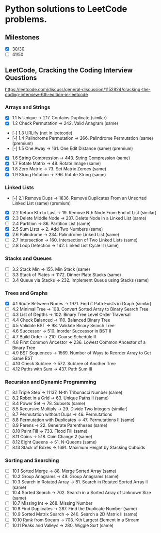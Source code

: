 # Python solutions to LeetCode problems.

## Milestones
- [x] 30/30
- [ ] 41/50

## LeetCode, Cracking the Coding Interview Questions
https://leetcode.com/discuss/general-discussion/1152824/cracking-the-coding-interview-6th-edition-in-leetcode

### Arrays and Strings
- [x] 1.1 Is Unique -> 217. Contains Duplicate (similar)
- [x] 1.2 Check Permutation -> 242. Valid Anagram (same)
- [-] 1.3 URLify (not in leetcode)
- [-] 1.4 Palindrome Permutation -> 266. Palindrome Permutation (same) (premium)
- [-] 1.5 One Away -> 161. One Edit Distance (same) (premium)
- [x] 1.6 String Compression -> 443. String Compression (same)
- [x] 1.7 Rotate Matrix -> 48. Rotate Image (same)
- [x] 1.8 Zero Matrix -> 73. Set Matrix Zeroes (same)
- [x] 1.9 String Rotation -> 796. Rotate String (same)

### Linked Lists

- [-] 2.1 Remove Dups -> 1836. Remove Duplicates From an Unsorted Linked List (same) (premium)
- [x] 2.2 Return Kth to Last -> 19. Remove Nth Node From End of List (similar)
- [x] 2.3 Delete Middle Node -> 237. Delete Node in a Linked List (same)
- [ ] 2.4 Partition -> 86. Partition List (same)
- [x] 2.5 Sum Lists -> 2. Add Two Numbers (same)
- [x] 2.6 Palindrome -> 234. Palindrome Linked List (same)
- [ ] 2.7 Intersection -> 160. Intersection of Two Linked Lists (same)
- [ ] 2.8 Loop Detection -> 142. Linked List Cycle II (same)

### Stacks and Queues

- [ ] 3.2 Stack Min -> 155. Min Stack (same)
- [ ] 3.3 Stack of Plates -> 1172. Dinner Plate Stacks (same)
- [ ] 3.4 Queue via Stacks -> 232. Implement Queue using Stacks (same)

### Trees and Graphs

- [x] 4.1 Route Between Nodes -> 1971. Find if Path Exists in Graph (similar)
- [ ] 4.2 Minimal Tree -> 108. Convert Sorted Array to Binary Search Tree
- [ ] 4.3 List of Depths -> 102. Binary Tree Level Order Traversal
- [ ] 4.4 Check Balanced -> 110. Balanced Binary Tree
- [ ] 4.5 Validate BST -> 98. Validate Binary Search Tree
- [ ] 4.6 Successor -> 510. Inorder Successor in BST II
- [ ] 4.7 Build Order -> 210. Course Schedule II
- [ ] 4.8 First Common Ancestor -> 236. Lowest Common Ancestor of a Binary Tree
- [ ] 4.9 BST Sequences -> 1569. Number of Ways to Reorder Array to Get Same BST
- [ ] 4.10 Check Subtree -> 572. Subtree of Another Tree
- [ ] 4.12 Paths with Sum -> 437. Path Sum III

### Recursion and Dynamic Programming

- [ ] 8.1 Triple Step -> 11137. N-th Tribonacci Number (same)
- [ ] 8.2 Robot in a Grid -> 63. Unique Paths II (same)
- [ ] 8.4 Power Set -> 78. Subsets (same)
- [ ] 8.5 Recursive Multiply -> 29. Divide Two Integers (similar)
- [ ] 8.7 Permutation without Dups -> 46. Permutations
- [ ] 8.8 Permutation with Duplicates -> 47. Permutations II (same)
- [ ] 8.9 Parens -> 22. Generate Parentheses (same)
- [ ] 8.10 Paint Fill -> 733. Flood Fill (same)
- [ ] 8.11 Coins -> 518. Coin Change 2 (same)
- [ ] 8.12 Eight Queens -> 51. N-Queens (same)
- [ ] 8.13 Stack of Boxes -> 1691. Maximum Height by Stacking Cuboids

### Sorting and Searching

- [ ] 10.1 Sorted Merge -> 88. Merge Sorted Array (same)
- [ ] 10.2 Group Anagrams -> 49. Group Anagrams (same)
- [ ] 10.3 Search in Rotated Array -> 81. Search in Rotated Sorted Array II (same)
- [ ] 10.4 Sorted Search -> 702. Search in a Sorted Array of Unknown Size (same)
- [ ] 10.7 Missing Int -> 268. Missing Number
- [ ] 10.8 Find Duplicates -> 287. Find the Duplicate Number (same)
- [ ] 10.9 Sorted Matrix Search -> 240. Search a 2D Matrix II (same)
- [ ] 10.10 Rank from Stream -> 703. Kth Largest Element in a Stream
- [ ] 10.11 Peaks and Valleys -> 280. Wiggle Sort (same)